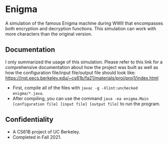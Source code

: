 # Enigma
 A simulation of the famous Enigma machine during WWII that encompasses both encryption and decryption functions. This simulation can work with more characters than the original version.
## Documentation
I only summarized the usage of this simulation. Please refer to this link for a comprehensive documentation about how the project was built as well as how the configuration file/input file/output file should look like: https://inst.eecs.berkeley.edu/~cs61b/fa21/materials/proj/proj1/index.html
- First, compile all of the files with `javac -g -Xlint:unchecked enigma/*.java`.
- After compiling, you can use the command `java -ea enigma.Main [configuration file] [input file] [output file]` to run the program.
## Confidentiality
- A CS61B project of UC Berkeley.
- Completed in Fall 2021.
